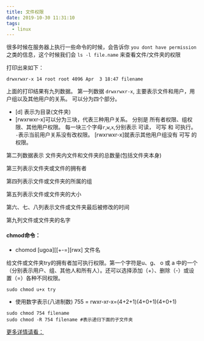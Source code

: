 ```yaml
---
title: 文件权限
date: 2019-10-30 11:31:10
tags:
  - linux
---
```


很多时候在服务器上执行一些命令的时候，会告诉你 `you dont have permission` 之类的信息，这个时候我们会 `ls -l file.name` 来查看文件/文件夹的权限

打印出来如下： 

```
drwxrwxr-x 14 root root 4096 Apr  3 18:47 filename
```

上面的打印结果有九列数据。
第一列数据 `drwxrwxr-x`, 主要表示文件和用户，用户组以及其他用户的关系。 可以分为四个部分。
- [d] 表示为目录(文件夹)
- [rwxrwxr-x]可以分为三块，代表三种用户关系。 分别是 所有者权限、组权限、其他用户权限。 每一块三个字母`r`,`w`,`x`,分别表示 可读， 可写 和 可执行。 `-`表示当前用户关系没有改权限。 [rwxrwxr-x]就表示其他用户组没有 可写 的权限。

第二列数据表示 文件夹内文件和文件夹的总数量(包括文件夹本身)

第三列表示文件夹或文件的拥有者

第四列表示文件或文件夹的所属的组

第五列表示文件或文件夹的大小

第六、七、八列表示文件或文件夹最后被修改的时间

第九列文件或文件夹的名字

#### chmod命令：

- chomod  [ugoa][[+-=][rwx] 文件名

给文件或文件夹try的拥有者加可执行权限。第一个字符是u、g、 o 或 a 中的一个（分别表示用户、组、其他人和所有人）。还可以选择添加（+）、删除（-）或设置（=）各种不同权限。

```
sudo chmod u+x try
```

- 使用数字表示(八进制数) 755 = rwxr-xr-x=(4+2+1)(4+0+1)(4+0+1)

```
sudo chmod 754 filename
sudo chmod -R 754 filename #表示递归下面的子文件夹
```

[更多详情请看：](http://aikin.me/2015/04/03/linux-file-permission-ower/)